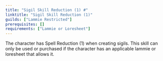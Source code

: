```yaml
---
title: "Sigil Skill Reduction (1) #"
linktitle: "Sigil Skill Reduction (1)"
guilds: ["Lammie Restricted"]
prerequisites: []
requirements: ["Lammie or Loresheet"]
---
```

The character has Spell Reduction (1) when creating sigils. This skill can only be used or purchased if the character has an applicable lammie or loresheet that allows it.
